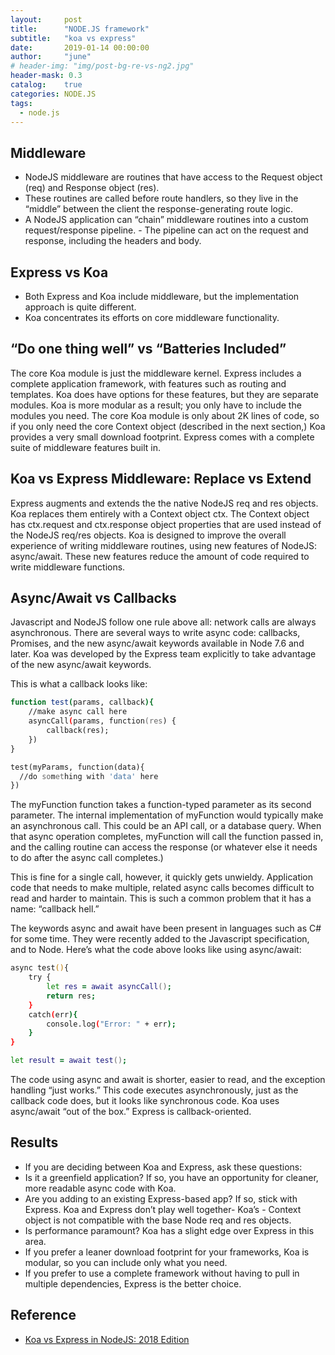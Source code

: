```yaml
---
layout:     post
title:      "NODE.JS framework"
subtitle:   "koa vs express"
date:       2019-01-14 00:00:00
author:     "june"
# header-img: "img/post-bg-re-vs-ng2.jpg"
header-mask: 0.3
catalog:    true
categories: NODE.JS
tags:
  - node.js
---
```



## Middleware
- NodeJS middleware are routines that have access to the Request object (req) and Response object (res). 
- These routines are called before route handlers, so they live in the “middle” between the client the response-generating route logic. 
- A NodeJS application can “chain” middleware routines into a custom request/response pipeline. - The pipeline can act on the request and response, including the headers and body. 


## Express vs Koa 
- Both Express and Koa include middleware, but the implementation approach is quite different.
- Koa concentrates its efforts on core middleware functionality. 


## “Do one thing well” vs “Batteries Included”
The core Koa module is just the middleware kernel. Express includes a complete application framework, with features such as routing and templates. Koa does have options for these features, but they are separate modules. Koa is more modular as a result; you only have to include the modules you need. The core Koa module is only about 2K lines of code, so if you only need the core Context object (described in the next section,) Koa provides a very small download footprint. Express comes with a complete suite of middleware features built in.


## Koa vs Express Middleware: Replace vs Extend
Express augments and extends the the native NodeJS req and res objects. Koa replaces them entirely with a Context object ctx. The Context object has ctx.request and ctx.response object properties that are used instead of the NodeJS req/res objects. Koa is designed to improve the overall experience of writing middleware routines, using new features of NodeJS: async/await. These new features reduce the amount of code required to write middleware functions.


## Async/Await vs Callbacks
Javascript and NodeJS follow one rule above all: network calls are always asynchronous. There are several ways to write async code: callbacks, Promises, and the new async/await keywords available in Node 7.6 and later. Koa was developed by the Express team explicitly to take advantage of the new async/await keywords.

This is what a callback looks like:

```zsh
function test(params, callback){
	//make async call here
	asyncCall(params, function(res) {
		callback(res);
	})
}

test(myParams, function(data){
  //do something with 'data' here
})
```

The myFunction function takes a function-typed parameter as its second parameter. The internal implementation of myFunction would typically make an asynchronous call. This could be an API call, or a database query. When that async operation completes, myFunction will call the function passed in, and the calling routine can access the response (or whatever else it needs to do after the async call completes.)

This is fine for a single call, however, it quickly gets unwieldy. Application code that needs to make multiple, related async calls becomes difficult to read and harder to maintain. This is such a common problem that it has a name: “callback hell.”

The keywords async and await have been present in languages such as C# for some time. They were recently added to the Javascript specification, and to Node. Here’s what the code above looks like using async/await:


```zsh
async test(){
	try	{
		let res = await asyncCall();
		return res;
	}
	catch(err){
		console.log("Error: " + err);
	}
}

let result = await test();
```

The code using async and await is shorter, easier to read, and the exception handling “just works.” This code executes asynchronously, just as the callback code does, but it looks like synchronous code.
Koa uses async/await “out of the box.” Express is callback-oriented.


## Results
- If you are deciding between Koa and Express, ask these questions:
- Is it a greenfield application? If so, you have an opportunity for cleaner, more readable async code with Koa.
- Are you adding to an existing Express-based app? If so, stick with Express. Koa and Express don’t play well together- Koa’s - Context object is not compatible with the base Node req and res objects.
- Is performance paramount? Koa has a slight edge over Express in this area.
- If you prefer a leaner download footprint for your frameworks, Koa is modular, so you can include only what you need.
- If you prefer to use a complete framework without having to pull in multiple dependencies, Express is the better choice.


## Reference
- [Koa vs Express in NodeJS: 2018 Edition](https://raygun.com/blog/koa-vs-express/)